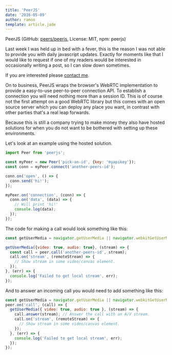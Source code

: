 ```yaml
---
title: 'PeerJS'
date: '2016-05-09'
author: ramon
template: article.jade
---
```


PeerJS (GitHub: [peers/peerjs](https://github.com/peers/peerjs), License: MIT, npm: peerjs)

Last week I was held up in bed with a fever, this is the reason I was not able to provide you with daily javascript updates.
Exactly for moments like that I would like to request if one of my readers would be interested in occasionally writing a post, so I can slow down sometimes.

If you are interested please <a href="mailto:daily-javascript@ra-ge.net">contact me</a>.

On to business, PeerJS wraps the browser's WebRTC implementation to provide a easy-to-use peer-to-peer connection API.
To establish a connection you will need nothing more than a session ID.
This is of course not the first attempt on a good WebRTC library but this comes with an open source server which you can deploy any place you want, in contrast with other parties that's a real leap forwards.

Because this is still a company trying to make money they also have hosted solutions for when you do not want to be bothered with setting up these environments.

Let's look at an example using the hosted solution.

```javascript
import Peer from 'peerjs';

const myPeer = new Peer('pick-an-id', {key: 'myapikey'});
const conn = myPeer.connect('another-peers-id');

conn.on('open', () => {
  conn.send('hi!');
});

myPeer.on('connection', (conn) => {
  conn.on('data', (data) => {
    // Will print 'hi!'
    console.log(data);
  });
});
```
The code for making a call would look something like this:

```javascript
const getUserMedia = navigator.getUserMedia || navigator.webkitGetUserMedia || navigator.mozGetUserMedia;

getUserMedia({video: true, audio: true}, (stream) => {
  const call = peer.call('another-peers-id', stream);
  call.on('stream', (remoteStream) => {
    // Show stream in some video/canvas element.
  });
}, (err) => {
  console.log('Failed to get local stream', err);
});

```

And to answer an incoming call you would need to add something like this:

```javascript
const getUserMedia = navigator.getUserMedia || navigator.webkitGetUserMedia || navigator.mozGetUserMedia;
peer.on('call', (call) => {
  getUserMedia({ video: true, audio: true }, (stream) => {
    call.answer(stream); // Answer the call with an A/V stream.
    call.on('stream', (remoteStream) => {
      // Show stream in some video/canvas element.
    });
  }, (err) => {
    console.log('Failed to get local stream', err);
  });
});
```
